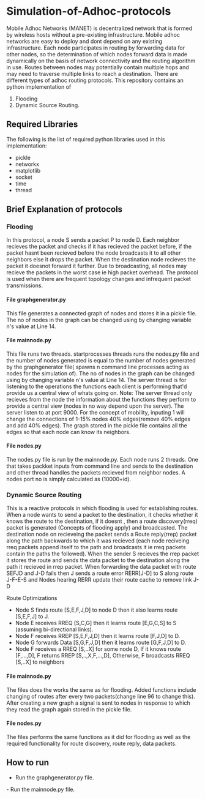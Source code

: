# Simulation-of-Adhoc-protocols
Mobile Adhoc Networks (MANET) is decentralized network that is formed by wireless hosts without a pre-existing infrastructure. Mobile adhoc networks are easy to deploy and dont depend on any existing infrastructure. Each node participates in routing by forwarding data for other nodes, so the determination of which nodes forward data is made dynamically on the basis of network connectivity and the routing algorithm in use. Routes between nodes may potentially contain multiple hops and may need to traverse multiple links to reach a destination.
There are different types of adhoc routing protocols. This repository contains an python implementation of 
1. Flooding
2. Dynamic Source Routing.

## Required Libraries
The following is the list of required python libraries used in this implementation:

- pickle
- networkx
- matplotlib
- socket
- time
- thread

## Brief Explanation of protocols

### Flooding
In this protocol, a node S sends a packet P to node D. Each neighbor recieves the packet and checks if it has recieved the packet before, if the packet hasnt been recieved before the node broadcasts it to all other neighbors else it drops the packet. When the destination node recieves the packet it doesnot forward it further. Due to broadcasting, all nodes may recieve the packets in the worst case ie high packet overhead. The protocol is used when there are frequent topology changes and infrequent packet transmissions.
#### File graphgenerator.py
This file generates a connected graph of nodes and stores it in a pickle file. The no of nodes in the graph can be changed using by changing variable n's value at Line 14. 
#### File mainnode.py
This file runs two threads. startprocesses threads runs the nodes.py file and the number of nodes generated is equal to the number of nodes generated by the graphgenerator file( spawns n command line processes acting as nodes for the simulation of). The no of nodes in the graph can be changed using by changing variable n's value at Line 14. The server thread is for listening to the operations the functions each client is performing that'd provide us a central view of whats going on. Note: The server thread only recieves from the node the information about the functions they perform to provide a central view (nodes in no way depend upon the server). The server listen to at port 9000.
For the concept of mobility, inputing 1 will change the connections of 1-15% nodes 40% edges(remove 40% edges and add 40% edges).
The graph stored in the pickle file contains all the edges so that each node can know its neighbors.
#### File nodes.py
The nodes.py file is run by the mainnode.py. Each node runs 2 threads. One that takes packket inputs from command line and sends to the destination and other thread handles the packets recieved from neighbor nodes. A nodes port no is simply calculated as (10000+id).

### Dynamic Source Routing
This is a reactive protocols in which flooding is used for establishing routes. When a node wants to send a packet to the destination, it checks whether it knows the route to the destination, if it doesnt , then a route discovery(rreq) packet is generated (Concepts of flooding apply) and broadcasted. The destination node on recieveing the packet sends a Route reply(rrep) packet along the path backwards to which it was recieved (each node reciveing rreq packets append itself to the path and broadcasts it ie rreq packets contain the paths the followed). When the sender S recieves the rrep packet it stores the route and sends the data packet to the destination along the path it recieved in rrep packet. When forwarding the data packet with route SEFJD and J-D fails then J sends a route error RERR[J-D] to S along route J-F-E-S and Nodes hearing RERR update their route cache to remove link J-D

Route Optimizations
- Node S finds route [S,E,F,J,D] to node D then it also learns route [S,E,F,J] to J.
- Node E receives RREQ [S,C,G] then it learns route [E,G,C,S] to S (assuming bi-directional links).
- Node F receives RREP [S,E,F,J,D] then it learns route [F,J,D] to D.
- Node G forwards Data [S,G,F,J,D] then it learns route [G,F,J,D] to D.
- Node F receives a RREQ [S,..X] for some node D, If it knows route [F,...,D], F returns RREP [S,..,X,F,...,D], Otherwise, F broadcasts RREQ [S,..X] to neighbors

#### File mainnode.py
The files does the works the same as for flooding. Added functions include changing of routes after every two packets(change line 96 to change this). After creating a new graph a signal is sent to nodes in response to which they read the graph again stored in the pickle file.
#### File nodes.py
The files performs the same functions as it did for flooding as well as the required functionality for route discovery, route reply, data packets. 

## How to run
- Run the graphgenerator.py file.
<python graphgenerator.py>
- Run the mainnode.py file.
<python mainnode.py>
